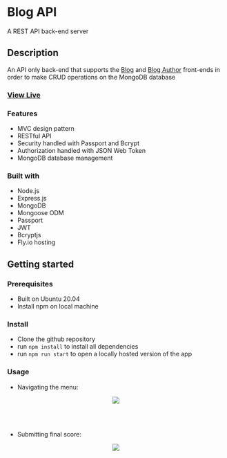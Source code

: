 # Blog API

A REST API back-end server

## Description

An API only back-end that supports the <a href="https://github.com/Daze-bot/blog-consumer">Blog</a> and <a href="https://github.com/Daze-bot/blog-author">Blog Author</a> front-ends in order to make CRUD operations on the MongoDB database

### <a href="https://daze-bot.github.io/photo-tagging/" target="_blank">View Live</a>

### Features

- MVC design pattern
- RESTful API
- Security handled with Passport and Bcrypt
- Authorization handled with JSON Web Token
- MongoDB database management

### Built with

- Node.js
- Express.js
- MongoDB
- Mongoose ODM
- Passport
- JWT
- Bcryptjs
- Fly.io hosting

## Getting started

### Prerequisites

- Built on Ubuntu 20.04
- Install npm on local machine

### Install

- Clone the github repository
- run ```npm install``` to install all dependencies
- run ```npm run start``` to open a locally hosted version of the app

### Usage

- Navigating the menu:
<div align="center">
  <kbd>
    <img src="https://media0.giphy.com/media/v1.Y2lkPTc5MGI3NjExZjRoMm5pczZrNHlmbmQ0ZWRqdGRiNWF0ZnNneWJoaWpndXk1ZzkxdiZlcD12MV9pbnRlcm5hbF9naWZfYnlfaWQmY3Q9Zw/0ZTQ7z3tNoiSM1CV8r/giphy.gif"/>
  </kbd>
</div>

<br></br>

- Submitting final score:
<div align="center">
  <kbd>
    <img src="https://media1.giphy.com/media/v1.Y2lkPTc5MGI3NjExMzM0b2tsYjQxMnN1ZXhnOTBudTd2bWJyZTFscmI3cGtwcnBqbmY2aiZlcD12MV9pbnRlcm5hbF9naWZfYnlfaWQmY3Q9Zw/eaxJnze9luw7z6AJl6/giphy.gif"/>
  </kbd>
</div>
